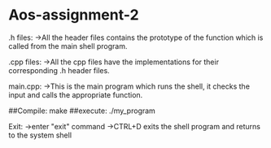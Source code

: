 # Aos-assignment-2
.h files:
->All the header files contains the prototype of the function which is called from the main shell program.

.cpp files:
->All the cpp files have the implementations for their corresponding .h header files.

main.cpp:
->This is the main program which runs the shell, it checks the input and calls the appropriate function.

##Compile: make
##execute: ./my_program

Exit:
->enter "exit" command
->CTRL+D exits the shell program and returns to the system shell